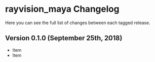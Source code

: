 rayvision_maya Changelog
=========================
Here you can see the full list of changes between each tagged release.

Version 0.1.0 (September 25th, 2018)
------------------------------------
  - Item
  - Item
